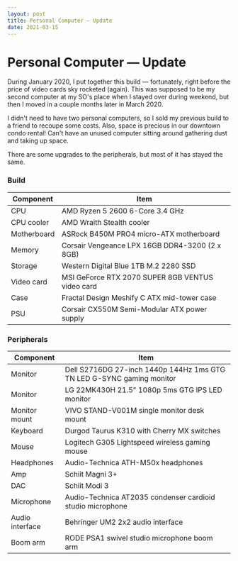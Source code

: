 ```yaml
---
layout: post
title: Personal Computer — Update
date: 2021-03-15
---
```


# Personal Computer — Update

During January 2020, I put together this build — fortunately, right before the price of video cards sky rocketed (again). This was supposed to be my second computer at my SO's place when I stayed over during weekend, but then I moved in a couple months later in March 2020.

I didn't need to have two personal computers, so I sold my previous build to a friend to recoupe some costs. Also, space is precious in our downtown condo rental! Can't have an unused computer sitting around gathering dust and taking up space.

There are some upgrades to the peripherals, but most of it has stayed the same.

### Build

| Component   | Item                                             |
|-------------|--------------------------------------------------|
| CPU         | AMD Ryzen 5 2600 6-Core 3.4 GHz                  |
| CPU cooler  | AMD Wraith Stealth cooler                        |
| Motherboard | ASRock B450M PRO4 micro-ATX motherboard          |
| Memory      | Corsair Vengeance LPX 16GB DDR4-3200 (2 x 8GB)   |
| Storage     | Western Digital Blue 1TB M.2 2280 SSD            |
| Video card  | MSI GeForce RTX 2070 SUPER 8GB VENTUS video card |
| Case        | Fractal Design Meshify C ATX mid-tower case      |
| PSU         | Corsair CX550M Semi-Modular ATX power supply     |

### Peripherals

| Component       | Item                                                                  |
|-----------------|-----------------------------------------------------------------------|
| Monitor         | Dell S2716DG 27-inch 1440p 144Hz 1ms GTG TN LED G-SYNC gaming monitor |
| Monitor         | LG 22MK430H 21.5" 1080p 5ms GTG IPS LED monitor                       |
| Monitor mount   | VIVO STAND-V001M single monitor desk mount                            |
| Keyboard        | Durgod Taurus K310 with Cherry MX switches                            |
| Mouse           | Logitech G305 Lightspeed wireless gaming mouse                        |
| Headphones      | Audio-Technica ATH-M50x headphones                                    |
| Amp             | Schiit Magni 3+                                                       |
| DAC             | Schiit Modi 3                                                         |
| Microphone      | Audio-Technica AT2035 condenser cardioid studio microphone            |
| Audio interface | Behringer UM2 2x2 audio interface                                     |
| Boom arm        | RODE PSA1 swivel studio microphone boom arm                           |
